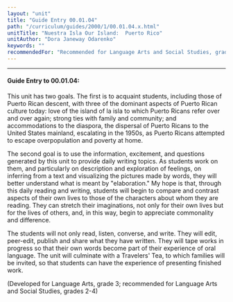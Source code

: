 ```yaml
---
layout: "unit"
title: "Guide Entry 00.01.04"
path: "/curriculum/guides/2000/1/00.01.04.x.html"
unitTitle: "Nuestra Isla Our Island:  Puerto Rico"
unitAuthor: "Dora Janeway Odarenko"
keywords: ""
recommendedFor: "Recommended for Language Arts and Social Studies, grades 2-4."
---
```

<body>
<hr/>
<h4>
Guide Entry to 00.01.04:
</h4>
This unit has two goals.  The first is to acquaint students, including those of Puerto Rican descent, with three of the dominant aspects of Puerto Rican culture today:  love of the island of la isla to which Puerto Ricans refer over and over again; strong ties with family and community; and accommodations to the diaspora, the dispersal of Puerto Ricans to the United States mainland, escalating in the 1950s, as Puerto Ricans attempted to escape overpopulation and poverty at home.
<p>
The second goal is to use the information, excitement, and questions generated by this unit to provide daily writing topics.  As students work on them, and particularly on description and exploration of feelings, on inferring from a text and visualizing the pictures made by words, they will better understand what is meant by "elaboration."  My hope is that, through this daily reading and writing, students will begin to compare and contrast aspects of their own lives to those of the characters about whom they are reading.  They can stretch their imaginations, not only for their own lives but for the lives of others, and, in this way, begin to appreciate commonality and difference.
</p>
<p>
The students will not only read, listen, converse, and write.  They will edit, peer-edit, publish and share what they have written.  They will tape works in progress so that their own words become part of their experience of oral language. The unit will culminate with a Travelers' Tea, to which families will be invited, so that students can have the experience of presenting finished work.
</p>
<p>
(Developed for Language Arts, grade 3; recommended for Language Arts and Social Studies, grades 2-4)
</p>
</body>
